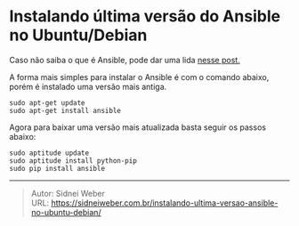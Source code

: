 # Instalando última versão do Ansible no Ubuntu/Debian

Caso não saiba o que é Ansible, pode dar uma lida [nesse post.](https://sidneiweber.com.br/2018/06/19/ansible-o-que-e-e-para-que-serve/)

A forma mais simples para instalar o Ansible é com o comando abaixo, porém é instalado uma versão mais antiga.

```shell
sudo apt-get update
sudo apt-get install ansible
```

Agora para baixar uma versão mais atualizada basta seguir os passos abaixo:

```shell
sudo aptitude update
sudo aptitude install python-pip
sudo pip install ansible
```


---

> Autor: Sidnei Weber  
> URL: https://sidneiweber.com.br/instalando-ultima-versao-ansible-no-ubuntu-debian/  

